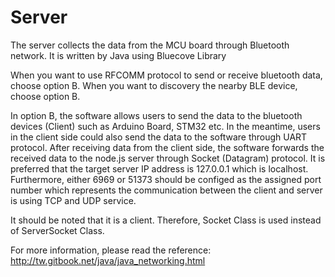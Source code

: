 # Server
The server collects the data from the MCU board through Bluetooth network. It is written by Java using Bluecove Library

When you want to use RFCOMM protocol to send or receive bluetooth data, choose option B.
When you want to discovery the nearby BLE device, choose option B.

In option B, the software allows users to send the data to the bluetooth devices (Client) such as Arduino Board, STM32 etc. 
In the meantime, users in the client side could also send the data to the software through UART protocol. After receiving data from the client side, the software forwards the received data to the node.js server through Socket (Datagram) protocol. It is preferred that the target server IP address is 127.0.0.1 which is localhost. Furthermore, either 6969 or 51373 should be configed as the assigned port number which represents the communication between the client and server is using TCP and UDP service.

It should be noted that it is a client. Therefore, Socket Class is used instead of ServerSocket Class. 

For more information, please read the reference:
http://tw.gitbook.net/java/java_networking.html
